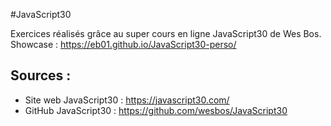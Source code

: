 #JavaScript30

Exercices réalisés grâce au super cours en ligne JavaScript30 de Wes Bos.
Showcase : https://eb01.github.io/JavaScript30-perso/

## Sources :

* Site web JavaScript30 : https://javascript30.com/
* GitHub JavaScript30 : https://github.com/wesbos/JavaScript30
